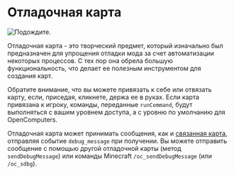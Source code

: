 # Отладочная карта

![Подождите.](item:OpenComputers:item@73)

Отладочная карта - это творческий предмет, который изначально был предназначен для упрощения отладки мода за счет автоматизации некоторых процессов. С тех пор она обрела большую функциональность, что делает ее полезным инструментом для создания карт.

Обратите внимание, что вы можете привязать к себе или отвязать карту, если, приседая, кликнете, держа ее в руках. Если карта привязана к игроку, команды, переданные `runCommand`, будут выполняться с вашим уровнем доступа, а с уровню по умолчанию для OpenComputers.

Отладочная карта может принимать сообщения, как и [связанная карта](linkedCard.md), отправляя событие `debug_message` при получении. Вы можете отправить сообщение с помощью другой отладочной карты (метод `sendDebugMessage`) или команды Minecraft `/oc_sendDebugMessage` (или `/oc_sdbg`).
